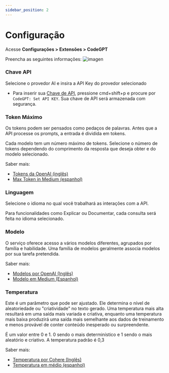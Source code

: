 ```yaml
---
sidebar_position: 2
---
```


# Configuração

Acesse **Configurações > Extensões > CodeGPT**

Preencha as seguintes informações:
![imagen](https://user-images.githubusercontent.com/6216945/210634562-1dd5f8cd-4625-42fc-92f4-7e1b5f132c49.png)

### Chave API
Selecione o provedor AI e insira a API Key do provedor selecionado
- Para inserir sua [Chave de API](/docs/tutorial-basics/installation#get-yout-api-key), pressione cmd+shift+p e procure por `CodeGPT: Set API KEY`. Sua chave de API será armazenada com segurança.

### Token Máximo
Os tokens podem ser pensados ​​como pedaços de palavras. Antes que a API processe os prompts, a entrada é dividida em tokens.

Cada modelo tem um número máximo de tokens. Selecione o número de tokens dependendo do comprimento da resposta que deseja obter e do modelo selecionado.

Saber mais:
- [Tokens da OpenAI (inglês)](https://help.openai.com/en/articles/4936856-what-are-tokens-and-how-to-count-them)
- [Max Token in Medium (espanhol)](https://medium.com/@dan.avila7/concepto-de-tokens-en-openai-f5d4196076f6)

### Linguagem
Selecione o idioma no qual você trabalhará as interações com a API.

Para funcionalidades como Explicar ou Documentar, cada consulta será feita no idioma selecionado.

### Modelo
O serviço oferece acesso a vários modelos diferentes, agrupados por família e habilidade. Uma família de modelos geralmente associa modelos por sua tarefa pretendida.

Saber mais:
- [Modelos por OpenAI (Inglês)](https://beta.openai.com/docs/models/overview)
- [Modelo em Medium (Espanhol)](https://medium.com/@dan.avila7/modelos-de-gpt-3-y-codex-11a64948d87)

### Temperatura
Este é um parâmetro que pode ser ajustado. Ele determina o nível de aleatoriedade ou "criatividade" no texto gerado. Uma temperatura mais alta resultará em uma saída mais variada e criativa, enquanto uma temperatura mais baixa produzirá uma saída mais semelhante aos dados de treinamento e menos provável de conter conteúdo inesperado ou surpreendente.

É um valor entre 0 e 1. 0 sendo o mais determinístico e 1 sendo o mais aleatório e criativo. A temperatura padrão é 0,3

Saber mais:
- [Temperatura por Cohere (Inglês)](https://docs.cohere.ai/docs/temperature)
- [Temperatura em médio (espanhol)](https://medium.com/@dan.avila7/c%C3%B3mo-manejar-los-par%C3%A1metros-temperature-y-top-p-en-openai-b45892b250be)